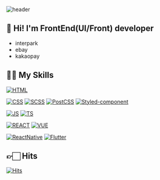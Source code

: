 
![header](https://capsule-render.vercel.app/api?type=wave&color=gradient&text=JuHam's%GitHub!&textBg=true&height=200&)

## 🙌 Hi! I'm FrontEnd(UI/Front) developer
- interpark
- ebay
- kakaopay

## 🤟🏻 My Skills
[![HTML](https://img.shields.io/badge/HTML-E34F26?style=flat-square&logo=HTML5&logoColor=white)](https://developer.mozilla.org/ko/docs/Web/HTML)

[![CSS](https://img.shields.io/badge/CSS-1572B6?style=flat-square&logo=CSS3&logoColor=white)](https://developer.mozilla.org/ko/docs/Web/CSS)
[![SCSS](https://img.shields.io/badge/SCSS-CC6699?style=flat-square&logo=Sass&logoColor=white)](https://sass-lang.com/)
[![PostCSS](https://img.shields.io/badge/PostCSS-DD3A0A?style=flat-square&logo=PostCSS&logoColor=white)](https://postcss.org/)
[![Styled-component](https://img.shields.io/badge/styled-components-DB7093?style=flat-square&logo=styled-components&logoColor=white)](https://styled-components.com/)


[![JS](https://img.shields.io/badge/JavaScript-F7DF1E?style=flat-square&logo=JavaScript&logoColor=black)](https://developer.mozilla.org/ko/docs/Web/JavaScript)
[![TS](https://img.shields.io/badge/TypeScript-3178C6?style=flat-square&logo=TypeScript&logoColor=black)](https://www.typescriptlang.org/)

[![REACT](https://img.shields.io/badge/React-61DAFB?style=flat-square&logo=React&logoColor=black)](https://ko.reactjs.org/)
[![VUE](https://img.shields.io/badge/Vue.js-4FC08D?style=flat-square&logo=Vue.js&logoColor=black)](https://vuejs.org/)

[![ReactNative](https://img.shields.io/badge/ReactNative-61DAFB?style=flat-square&logo=JavaScript&logoColor=white)](https://reactnative.dev/)
[![Flutter](https://img.shields.io/badge/Flutter-02569B?style=flat-square&logo=Flutter&logoColor=black)](https://flutter.dev/?gclid=Cj0KCQiA9OiPBhCOARIsAI0y71B0RTf3Eq7pI2JaD2Cwf7-F6ttpfA6CzoWoBH0IhM0pesSDHOmw8dUaAh8yEALw_wcB&gclsrc=aw.ds)


## 👉🏻 Hits
[![Hits](https://hits.seeyoufarm.com/api/count/incr/badge.svg?url=https%3A%2F%2Fgithub.com%2Fgjbae1212%2Fhit-counter)](https://hits.seeyoufarm.com)

